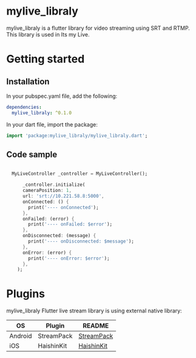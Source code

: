 
# mylive_libraly

mylive_libraly is a flutter library for video streaming using SRT and RTMP.
This library is used in Its my Live.

# Getting started

## Installation

In your pubspec.yaml file, add the following:

```yaml
dependencies:
  mylive_libraly: ^0.1.0
```

In your dart file, import the package:

```dart 
import 'package:mylive_libraly/mylive_libraly.dart';
```

## Code sample


```dart

  MyLiveController _controller = MyLiveController();

      _controller.initialize(
      cameraPosition: 1,
      url: 'srt://10.221.58.8:5000',
      onConnected: () {
        print('---- onConnected');
      },
      onFailed: (error) {
        print('---- onFailed: $error');
      },
      onDisconnected: (message) {
        print('---- onDisconnected: $message');
      },
      onError: (error) {
        print('---- onError: $error');
      },
    );
```


# Plugins

mylive_libraly Flutter live stream library is using external native library:

|OS |Plugin |README |
|--|--|--|
|Android |StreamPack | [StreamPack] |
|iOS |HaishinKit | [HaishinKit] |

[StreamPack]: <https://github.com/ThibaultBee/StreamPack>

[HaishinKit]: <https://github.com/shogo4405/HaishinKit.swift>



